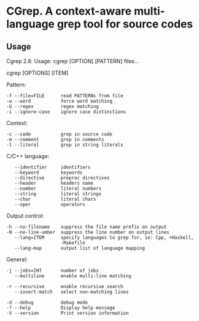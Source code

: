 CGrep. A context-aware multi-language grep tool for source codes
================================================================

Usage
-----

Cgrep 2.8. Usage: cgrep [OPTION] [PATTERN] files...

cgrep [OPTIONS] [ITEM]

Pattern:

    -f --file=FILE      read PATTERNs from file
    -w --word           force word matching
    -G --regex          regex matching
    -i --ignore-case    ignore case distinctions

Context:

    -c --code           grep in source code
    -m --comment        grep in comments
    -l --literal        grep in string literals

C/C++ language:

       --identifier     identifiers
       --keyword        keywords
       --directive      preproc directives
       --header         headers name
       --number         literal numbers
       --string         literal strings
       --char           literal chars
       --oper           operators

Output control:

    -h --no-filename    suppress the file name prefix on output
    -N --no-line-umber  suppress the line number on output lines
       --lang=ITEM      specify languages to grep for. ie: Cpp, +Haskell,
                        -Makefile
       --lang-map       output list of language mapping

General:

    -j --jobs=INT       number of jobs
       --multiline      enable multi-line matching

    -r --recursive      enable recursive search
       --invert-match   select non-matching lines

    -d --debug          debug mode
    -? --help           Display help message
    -V --version        Print version information
